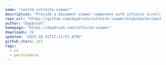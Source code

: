 ```yaml
---
name: "svelte-infinite-viewer"
description: "Provide a document viewer component with infinite scrolling."
repo_url: "https://github.com/daybrush/infinite-viewer/blob/master/packages/svelte-infinite-viewer"
author: "Daybrush"
homepage: "https://daybrush.com/infinite-viewer"
downloads: 24
updated: "2023-10-31T17:13:57.479Z"
github_stars: 312
tags: 
  - ui
  - performance
---
```

